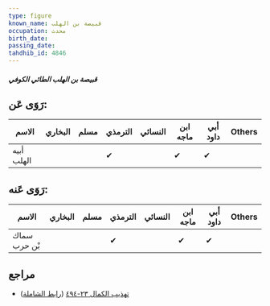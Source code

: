 ```yaml
---
type: figure
known_name: قبيصة بن الهلب
occupation: محدث
birth_date:
passing_date:
tahdhib_id: 4846
---
```

##### قبيصة بن الهلب الطائي الكوفي

## رَوَى عَن:
| الاسم      | البخاري | مسلم | الترمذي | النسائي | ابن ماجه | أبي داود | Others |
| ---------- | ------- | ---- | ------- | ------- | -------- | -------- | ------ |
| أبيه الهلب |         |      | ✔       |         | ✔        | ✔        |        |
## رَوَى عَنه:
| الاسم        | البخاري | مسلم | الترمذي | النسائي | ابن ماجه | أبي داود | Others |
| ------------ | ------- | ---- | ------- | ------- | -------- | -------- | ------ |
| سماك بْن حرب |         |      | ✔       |         | ✔        | ✔        |        |
## مراجع
- [تهذيب الكمال ٢٣-٤٩٤](obsidian://open?vault=Tahdhib-al-Kamal&file=Figures/٤٨٤٦-قبيصة%20بن%20الهلب%20الطائي%20الكوفي) ([رابط الشاملة](https://shamela.ws/book/3722/12381))